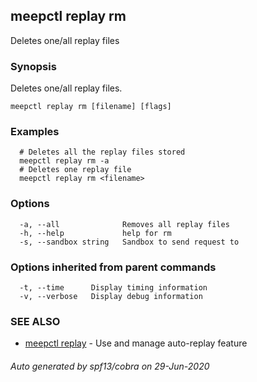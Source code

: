 ## meepctl replay rm

Deletes one/all replay files

### Synopsis

Deletes one/all replay files.

```
meepctl replay rm [filename] [flags]
```

### Examples

```
  # Deletes all the replay files stored
  meepctl replay rm -a
  # Deletes one replay file
  meepctl replay rm <filename>
```

### Options

```
  -a, --all              Removes all replay files
  -h, --help             help for rm
  -s, --sandbox string   Sandbox to send request to
```

### Options inherited from parent commands

```
  -t, --time      Display timing information
  -v, --verbose   Display debug information
```

### SEE ALSO

* [meepctl replay](meepctl_replay.md)	 - Use and manage auto-replay feature

###### Auto generated by spf13/cobra on 29-Jun-2020
